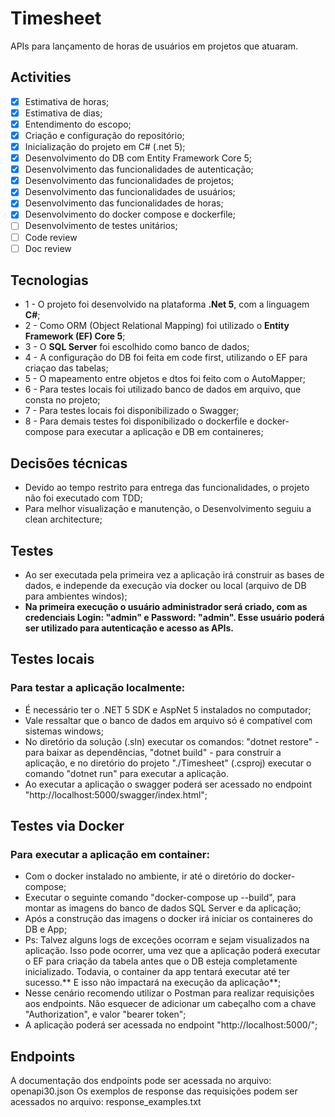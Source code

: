 # Timesheet

APIs para lançamento de horas de usuários em projetos que atuaram.

## Activities

- [x] Estimativa de horas;
- [x] Estimativa de dias;
- [x] Entendimento do escopo;
- [x] Criação e configuração do repositório;
- [x] Inicialização do projeto em C# (.net 5);
- [x] Desenvolvimento do DB com Entity Framework Core 5;
- [x] Desenvolvimento das funcionalidades de autenticação;
- [x] Desenvolvimento das funcionalidades de projetos;
- [x] Desenvolvimento das funcionalidades de usuários;
- [x] Desenvolvimento das funcionalidades de horas;
- [x] Desenvolvimento do docker compose e dockerfile;
- [ ] Desenvolvimento de testes unitários;
- [ ] Code review
- [ ] Doc review

## Tecnologias

* 1 - O projeto foi desenvolvido na plataforma **.Net 5**, com a linguagem **C#**;
* 2 - Como ORM (Object Relational Mapping) foi utilizado o **Entity Framework (EF) Core 5**;
* 3 - O **SQL Server** foi escolhido como banco de dados;
* 4 - A configuração do DB foi feita em code first, utilizando o EF para criaçao das tabelas;
* 5 - O mapeamento entre objetos e dtos foi feito com o AutoMapper;
* 6 - Para testes locais foi utilizado banco de dados em arquivo, que consta no projeto;
* 7 - Para testes locais foi disponibilizado o Swagger;
* 8 - Para demais testes foi disponibilizado o dockerfile e docker-compose para executar a aplicação e DB em containeres;

## Decisões técnicas
* Devido ao tempo restrito para entrega das funcionalidades, o projeto não foi executado com TDD;
* Para melhor visualização e manutenção, o Desenvolvimento seguiu a clean architecture;

## Testes
* Ao ser executada pela primeira vez a aplicação irá construir as bases de dados, e independe da execução via docker ou local (arquivo de DB para ambientes windos);
* **Na primeira execução o usuário administrador será criado, com as credenciais Login: "admin" e Password: "admin". Esse usuário poderá ser utilizado para autenticação e acesso as APIs.**

## Testes locais
### Para testar a aplicação localmente:
- É necessário ter o .NET 5 SDK e AspNet 5 instalados no computador;
- Vale ressaltar que o banco de dados em arquivo só é compatível com sistemas windows;
- No diretório da solução (.sln) executar os comandos: "dotnet restore" - para baixar as dependências, "dotnet build" - para construir a aplicação, e no diretório do projeto "./Timesheet" (.csproj) executar o comando "dotnet run" para executar a aplicação.
- Ao executar a aplicação o swagger poderá ser acessado no endpoint "http://localhost:5000/swagger/index.html";

## Testes via Docker
### Para executar a aplicação em container:
- Com o docker instalado no ambiente, ir até o diretório do docker-compose;
- Executar o seguinte comando "docker-compose up --build", para montar as imagens do banco de dados SQL Server e da aplicação;
- Após a construção das imagens o docker irá iniciar os containeres do DB e App;
- Ps: Talvez alguns logs de exceções ocorram e sejam visualizados na aplicação. Isso pode ocorrer, uma vez que a aplicação poderá executar o EF para criação da tabela antes que o DB esteja completamente inicializado. Todavia, o container da app tentará executar até ter sucesso.** E isso não impactará na execução da aplicação**;
- Nesse cenário recomendo utilizar o Postman para realizar requisições aos endpoints. Não esquecer de adicionar um cabeçalho com a chave "Authorization", e valor "bearer token";
- A aplicação poderá ser acessada no endpoint "http://localhost:5000/";

## Endpoints
A documentação dos endpoints pode ser acessada no arquivo: openapi30.json
Os exemplos de response das requisições podem ser acessados no arquivo: response_examples.txt
